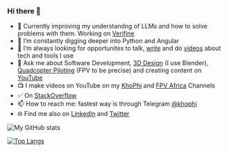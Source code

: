 ### Hi there 👋

- 🔭 Currently improving my understandng of LLMs and how to solve problems with them. Working on [Verifine](https://study.verifine.ai)
- 🌱 I’m constantly digging deeper into Python and Angular
- 👯 I’m always looking for opportunites to talk, [write](https://blog.khophi.co) and do [videos](https://www.youtube.com/watch?v=TW5HYRz6kPk) about tech and tools I use
- 💬 Ask me about Software Development, [3D Design](https://www.youtube.com/playlist?list=PLWEYPtH04KyLfhbIjmyVQBYFwx1dm9515) (I use Blender), [Quadcopter Piloting](https://fpvafrica.com) (FPV to be precise) and creating content on [YouTube](https://youtube.com/khophi)
- 📺 I make videos on YouTube on my [KhoPhi](https://youtube.com/khophi) and [FPV Africa](https://youtube.com/fpvafrica) Channels
- ✅ On [StackOverflow](https://stackoverflow.com/users/1757321/khophi)
- 📫 How to reach me: fastest way is through Telegram [@khophi](https://t.me/khophi)
- 🌐 Find me also on [LinkedIn](https://linkedin.com/in/khophi) and [Twitter](https://twitter.com/nkansahrexford)

![My GitHub stats](https://github-readme-stats.vercel.app/api?username=seanmavley&show_icons=true&theme=radical)

[![Top Langs](https://github-readme-stats.vercel.app/api/top-langs/?username=seanmavley&show_icons=true&theme=radical)](https://github.com/seanmavley/github-readme-stats)

